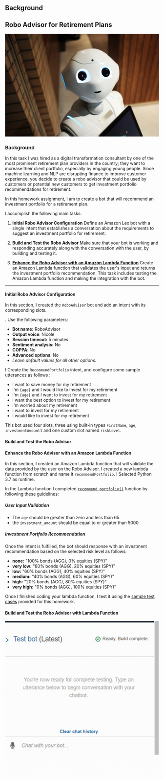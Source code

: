 

## Background


## Robo Advisor for Retirement Plans

![Robot](https://github.com/joannemannuella/unit13-challenge/blob/main/RoboAdvisor/Icons/robot.jpg)


### Background

In this task I was hired as a digital transformation consultant by one of the most prominent retirement plan providers in the country; they want to increase their client portfolio, especially by engaging young people. Since machine learning and NLP are disrupting finance to improve customer experience, you decide to create a robo advisor that could be used by customers or potential new customers to get investment portfolio recommendations for retirement.

In this homework assignment, I am to create a bot that will recommend an investment portfolio for a retirement plan.

I accomplish the following main tasks:

1. **Initial Robo Advisor Configuration** Define an Amazon Lex bot with a single intent that establishes a conversation about the requirements to suggest an investment portfolio for retirement.

2. **Build and Test the Robo Advisor** Make sure that your bot is working and responding accurately along with the conversation with the user, by building and testing it.

3. [**Enhance the Robo Advisor with an Amazon Lambda Function**](https://github.com/joannemannuella/unit13-challenge/blob/main/RoboAdvisor/Code/lambda_function.py) Create an Amazon Lambda function that validates the user's input and returns the investment portfolio recommendation. This task includes testing the Amazon Lambda function and making the integration with the bot.

---

#### Initial Robo Advisor Configuration

In this section, I created the `RoboAdvisor` bot and add an intent with its corresponding slots.

. Use the following parameters:

* **Bot name:** RoboAdvisor
* **Output voice**: Nicole
* **Session timeout:** 5 minutes
* **Sentiment analysis:** No
* **COPPA**: No
* **Advanced options**: No
* *Leave default values for all other options.*

I Create the `RecommendPortfolio` intent, and configure some sample utterances as follows :

* I want to save money for my retirement
* I'm ​`{age}​` and I would like to invest for my retirement
* I'm `​{age}​` and I want to invest for my retirement
* I want the best option to invest for my retirement
* I'm worried about my retirement
* I want to invest for my retirement
* I would like to invest for my retirement

This bot used four slots, three using built-in types `FirstName`, `age`, `investmentAmount1` and one custom slot named `riskLevel`. 

#### Build and Test the Robo Advisor


#### Enhance the Robo Advisor with an Amazon Lambda Function

In this section, I created an Amazon Lambda function that will validate the data provided by the user on the Robo Advisor. I created a new lambda function from scratch and name it `recommendPortfolio`.  I Selected Python 3.7 as runtime.

In the Lambda function I completed [`recommend_portfolio()`](https://github.com/joannemannuella/unit13-challenge/blob/main/RoboAdvisor/Code/lambda_function.py) function by following these guidelines:

##### User Input Validation

* The `age` should be greater than zero and less than 65.
* the `investment_amount` should be equal to or greater than 5000.

##### Investment Portfolio Recommendation

Once the intent is fulfilled, the bot should response with an investment recommendation based on the selected risk level as follows:

* **none:** "100% bonds (AGG), 0% equities (SPY)"
* **very low:** "80% bonds (AGG), 20% equities (SPY)"
* **low:** "60% bonds (AGG), 40% equities (SPY)"
* **medium:** "40% bonds (AGG), 60% equities (SPY)"
* **high:** "20% bonds (AGG), 80% equities (SPY)"
* **very high:** "0% bonds (AGG), 100% equities (SPY)"

Once I finished  coding your lambda function, I  test it using the [sample test cases](https://github.com/joannemannuella/unit13-challenge/tree/main/RoboAdvisor/Test_Cases) provided for this homework.

#### Build and Test the Robo Advisor with Lambda Function


![Robo Advisor test](https://github.com/joannemannuella/unit13-challenge/blob/main/RoboAdvisor/Demo%20Lex/Lex%20GIF.gif)

